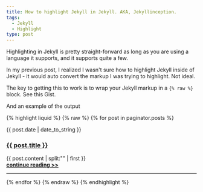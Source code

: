 ```yaml
---
title: How to highlight Jekyll in Jekyll. AKA, Jekyllinception.
tags:
  - Jekyll
  - Highlight
type: post
---
```


Highlighting in Jekyll is pretty straight-forward as long as you are using a language it supports, and it supports quite a few. 

In my previous post, I realized I wasn't sure how to highlight Jekyll inside of Jekyll - it would auto convert the markup I was trying to highlight. Not ideal.

The key to getting this to work is to wrap your Jekyll markup in a <code>&#0123;% raw %&#0125;</code> block. See this Gist.

<script src="https://gist.github.com/peterbenoit/6cd9779596c8d233c6876ea62aaf21f4.js"></script>

And an example of the output

{% highlight liquid %}
{% raw %}
{% for post in paginator.posts %}
   <div class="author">{{ post.date | date_to_string }}</div>
   <h3><a href="{{ BASE_PATH }}{{ post.url }}">{{ post.title }}</a></h3>
   <div class="content">
       {{ post.content | split:"<!--break-->" | first }}
   </div>
   <b><a href="{{ BASE_PATH }}{{ post.url }}">continue reading >></a></b>
   <hr/>
{% endfor %}
{% endraw %}
{% endhighlight %}